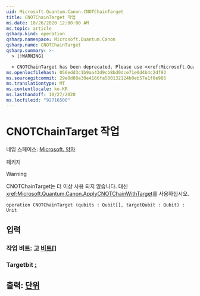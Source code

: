 ```yaml
---
uid: Microsoft.Quantum.Canon.CNOTChainTarget
title: CNOTChainTarget 작업
ms.date: 10/26/2020 12:00:00 AM
ms.topic: article
qsharp.kind: operation
qsharp.namespace: Microsoft.Quantum.Canon
qsharp.name: CNOTChainTarget
qsharp.summary: >-
  > [!WARNING]

  > CNOTChainTarget has been deprecated. Please use <xref:Microsoft.Quantum.Canon.ApplyCNOTChainWithTarget> instead.
ms.openlocfilehash: 056edd3c1b9aa43d9cb8bd0dce71e0d4b4c2df93
ms.sourcegitcommit: 29e0d88a30e4166fa580132124b0eb57e1f0e986
ms.translationtype: MT
ms.contentlocale: ko-KR
ms.lasthandoff: 10/27/2020
ms.locfileid: "92716500"
---
```

# <a name="cnotchaintarget-operation"></a>CNOTChainTarget 작업

네임 스페이스: [Microsoft. 양자](xref:Microsoft.Quantum.Canon)

패키지 [](https://nuget.org/packages/)


> [!WARNING]
> CNOTChainTarget는 더 이상 사용 되지 않습니다. 대신 <xref:Microsoft.Quantum.Canon.ApplyCNOTChainWithTarget>를 사용하십시오.



```qsharp
operation CNOTChainTarget (qubits : Qubit[], targetQubit : Qubit) : Unit
```


## <a name="input"></a>입력

### <a name="qubits--qubit"></a>작업 비트: 고 [비트](xref:microsoft.quantum.lang-ref.qubit)[]




### <a name="targetqubit--qubit"></a>Targetbit [:](xref:microsoft.quantum.lang-ref.qubit)





## <a name="output--unit"></a>출력: [단위](xref:microsoft.quantum.lang-ref.unit)

